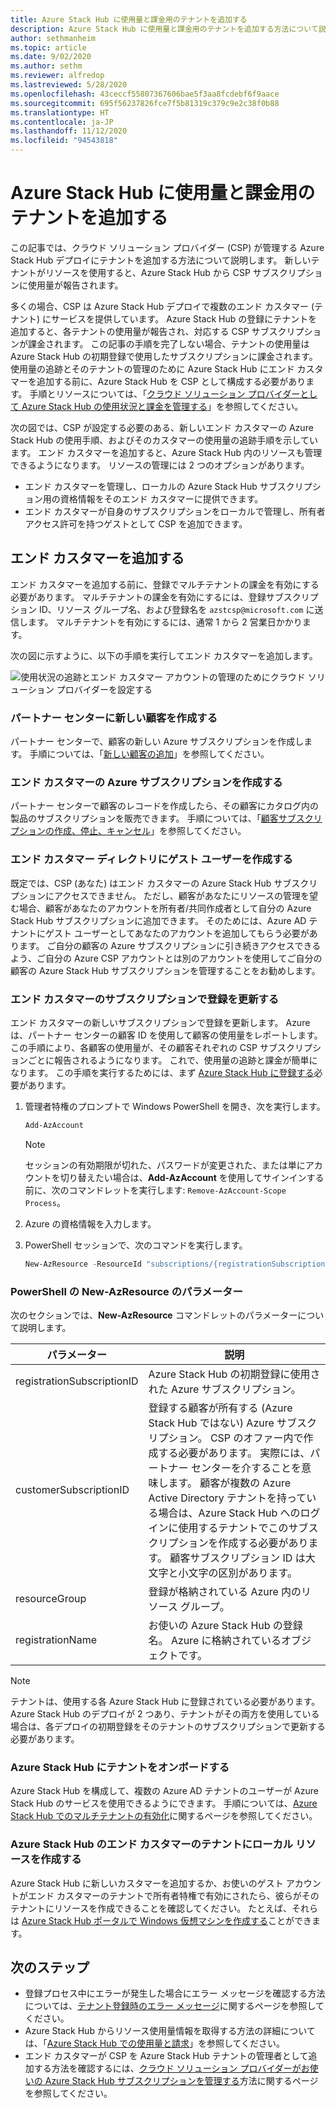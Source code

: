 ```yaml
---
title: Azure Stack Hub に使用量と課金用のテナントを追加する
description: Azure Stack Hub に使用量と課金用のテナントを追加する方法について説明します。
author: sethmanheim
ms.topic: article
ms.date: 9/02/2020
ms.author: sethm
ms.reviewer: alfredop
ms.lastreviewed: 5/28/2020
ms.openlocfilehash: 43ceccf55807367606bae5f3aa8fcdebf6f9aace
ms.sourcegitcommit: 695f56237826fce7f5b81319c379c9e2c38f0b88
ms.translationtype: HT
ms.contentlocale: ja-JP
ms.lasthandoff: 11/12/2020
ms.locfileid: "94543818"
---
```

# <a name="add-tenant-for-usage-and-billing-to-azure-stack-hub"></a>Azure Stack Hub に使用量と課金用のテナントを追加する

この記事では、クラウド ソリューション プロバイダー (CSP) が管理する Azure Stack Hub デプロイにテナントを追加する方法について説明します。 新しいテナントがリソースを使用すると、Azure Stack Hub から CSP サブスクリプションに使用量が報告されます。

多くの場合、CSP は Azure Stack Hub デプロイで複数のエンド カスタマー (テナント) にサービスを提供しています。 Azure Stack Hub の登録にテナントを追加すると、各テナントの使用量が報告され、対応する CSP サブスクリプションが課金されます。 この記事の手順を完了しない場合、テナントの使用量は Azure Stack Hub の初期登録で使用したサブスクリプションに課金されます。 使用量の追跡とそのテナントの管理のために Azure Stack Hub にエンド カスタマーを追加する前に、Azure Stack Hub を CSP として構成する必要があります。 手順とリソースについては、「[クラウド ソリューション プロバイダーとして Azure Stack Hub の使用状況と課金を管理する](azure-stack-add-manage-billing-as-a-csp.md)」を参照してください。

次の図では、CSP が設定する必要のある、新しいエンド カスタマーの Azure Stack Hub の使用手順、およびそのカスタマーの使用量の追跡手順を示しています。 エンド カスタマーを追加すると、Azure Stack Hub 内のリソースも管理できるようになります。 リソースの管理には 2 つのオプションがあります。

- エンド カスタマーを管理し、ローカルの Azure Stack Hub サブスクリプション用の資格情報をそのエンド カスタマーに提供できます。  
- エンド カスタマーが自身のサブスクリプションをローカルで管理し、所有者アクセス許可を持つゲストとして CSP を追加できます。

## <a name="add-an-end-customer"></a>エンド カスタマーを追加する

エンド カスタマーを追加する前に、登録でマルチテナントの課金を有効にする必要があります。 マルチテナントの課金を有効にするには、登録サブスクリプション ID、リソース グループ名、および登録名を `azstcsp@microsoft.com` に送信します。 マルチテナントを有効にするには、通常 1 から 2 営業日かかります。

次の図に示すように、以下の手順を実行してエンド カスタマーを追加します。

![使用状況の追跡とエンド カスタマー アカウントの管理のためにクラウド ソリューション プロバイダーを設定する](media/azure-stack-csp-enable-billing-usage-tracking/process-csp-enable-billing.png)

### <a name="create-a-new-customer-in-partner-center"></a>パートナー センターに新しい顧客を作成する

パートナー センターで、顧客の新しい Azure サブスクリプションを作成します。 手順については、「[新しい顧客の追加](/partner-center/add-a-new-customer)」を参照してください。

### <a name="create-an-azure-subscription-for-the-end-customer"></a>エンド カスタマーの Azure サブスクリプションを作成する

パートナー センターで顧客のレコードを作成したら、その顧客にカタログ内の製品のサブスクリプションを販売できます。 手順については、「[顧客サブスクリプションの作成、停止、キャンセル](/partner-center/create-a-new-subscription)」を参照してください。

### <a name="create-a-guest-user-in-the-end-customer-directory"></a>エンド カスタマー ディレクトリにゲスト ユーザーを作成する

既定では、CSP (あなた) はエンド カスタマーの Azure Stack Hub サブスクリプションにアクセスできません。 ただし、顧客があなたにリソースの管理を望む場合、顧客があなたのアカウントを所有者/共同作成者として自分の Azure Stack Hub サブスクリプションに追加できます。 そのためには、Azure AD テナントにゲスト ユーザーとしてあなたのアカウントを追加してもらう必要があります。 ご自分の顧客の Azure サブスクリプションに引き続きアクセスできるよう、ご自分の Azure CSP アカウントとは別のアカウントを使用してご自分の顧客の Azure Stack Hub サブスクリプションを管理することをお勧めします。

### <a name="update-the-registration-with-the-end-customer-subscription"></a>エンド カスタマーのサブスクリプションで登録を更新する

エンド カスタマーの新しいサブスクリプションで登録を更新します。 Azure は、パートナー センターの顧客 ID を使用して顧客の使用量をレポートします。 この手順により、各顧客の使用量が、その顧客それぞれの CSP サブスクリプションごとに報告されるようになります。 これで、使用量の追跡と課金が簡単になります。 この手順を実行するためには、まず [Azure Stack Hub に登録する](azure-stack-registration.md)必要があります。

1. 管理者特権のプロンプトで Windows PowerShell を開き、次を実行します。  

   ```powershell
   Add-AzAccount
   ```

   >[!NOTE]
   > セッションの有効期限が切れた、パスワードが変更された、または単にアカウントを切り替えたい場合は、**Add-AzAccount** を使用してサインインする前に、次のコマンドレットを実行します: `Remove-AzAccount-Scope Process`。

2. Azure の資格情報を入力します。
3. PowerShell セッションで、次のコマンドを実行します。

   ```powershell
   New-AzResource -ResourceId "subscriptions/{registrationSubscriptionId}/resourceGroups/{resourceGroup}/providers/Microsoft.AzureStack/registrations/{registrationName}/customerSubscriptions/{customerSubscriptionId}" -ApiVersion 2017-06-01
   ```

### <a name="new-azresource-powershell-parameters"></a>PowerShell の New-AzResource のパラメーター

次のセクションでは、**New-AzResource** コマンドレットのパラメーターについて説明します。

| パラメーター | 説明 |
| --- | --- |
|registrationSubscriptionID | Azure Stack Hub の初期登録に使用された Azure サブスクリプション。|
| customerSubscriptionID | 登録する顧客が所有する (Azure Stack Hub ではない) Azure サブスクリプション。 CSP のオファー内で作成する必要があります。 実際には、パートナー センターを介することを意味します。 顧客が複数の Azure Active Directory テナントを持っている場合は、Azure Stack Hub へのログインに使用するテナントでこのサブスクリプションを作成する必要があります。 顧客サブスクリプション ID は大文字と小文字の区別があります。 |
| resourceGroup | 登録が格納されている Azure 内のリソース グループ。 |
| registrationName | お使いの Azure Stack Hub の登録名。 Azure に格納されているオブジェクトです。

> [!NOTE]  
> テナントは、使用する各 Azure Stack Hub に登録されている必要があります。 Azure Stack Hub のデプロイが 2 つあり、テナントがその両方を使用している場合は、各デプロイの初期登録をそのテナントのサブスクリプションで更新する必要があります。

### <a name="onboard-tenant-to-azure-stack-hub"></a>Azure Stack Hub にテナントをオンボードする

Azure Stack Hub を構成して、複数の Azure AD テナントのユーザーが Azure Stack Hub のサービスを使用できるようにできます。 手順については、[Azure Stack Hub でのマルチテナントの有効化](azure-stack-enable-multitenancy.md)に関するページを参照してください。

### <a name="create-a-local-resource-in-the-end-customer-tenant-in-azure-stack-hub"></a>Azure Stack Hub のエンド カスタマーのテナントにローカル リソースを作成する

Azure Stack Hub に新しいカスタマーを追加するか、お使いのゲスト アカウントがエンド カスタマーのテナントで所有者特権で有効にされたら、彼らがそのテナントにリソースを作成できることを確認してください。 たとえば、それらは [Azure Stack Hub ポータルで Windows 仮想マシンを作成する](../user/azure-stack-quick-windows-portal.md)ことができます。

## <a name="next-steps"></a>次のステップ

- 登録プロセス中にエラーが発生した場合にエラー メッセージを確認する方法については、[テナント登録時のエラー メッセージ](azure-stack-registration-errors.md)に関するページを参照してください。
- Azure Stack Hub からリソース使用量情報を取得する方法の詳細については、「[Azure Stack Hub での使用量と請求](azure-stack-billing-and-chargeback.md)」を参照してください。
- エンド カスタマーが CSP を Azure Stack Hub テナントの管理者として追加する方法を確認するには、[クラウド ソリューション プロバイダーがお使いの Azure Stack Hub サブスクリプションを管理する](../user/azure-stack-csp-enable-billing-usage-tracking.md)方法に関するページを参照してください。
